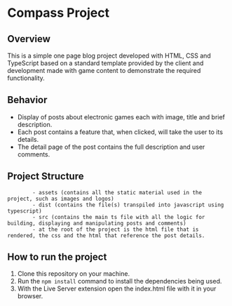 # Compass Project

## Overview

This is a simple one page blog project developed with HTML, CSS and TypeScript based on a standard template provided by the client and development made with game 
content to demonstrate the required functionality.

## Behavior

- Display of posts about electronic games each with image, title and brief description.
- Each post contains a feature that, when clicked, will take the user to its details.
- The detail page of the post contains the full description and user comments.

## Project Structure

```
        - assets (contains all the static material used in the project, such as images and logos)
        - dist (contains the file(s) transpiled into javascript using typescript)
        - src (contains the main ts file with all the logic for building, displaying and manipulating posts and comments)
        - at the root of the project is the html file that is rendered, the css and the html that reference the post details.
```

## How to run the project

1. Clone this repository on your machine.
2. Run the `npm install` command to install the dependencies being used.
3. With the Live Server extension open the index.html file with it in your browser.
